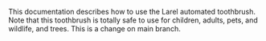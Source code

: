 This documentation describes how to use the Larel automated toothbrush.
Note that this toothbrush is totally safe to use for children, adults, pets, and wildlife, and trees. This is a change on main branch.

